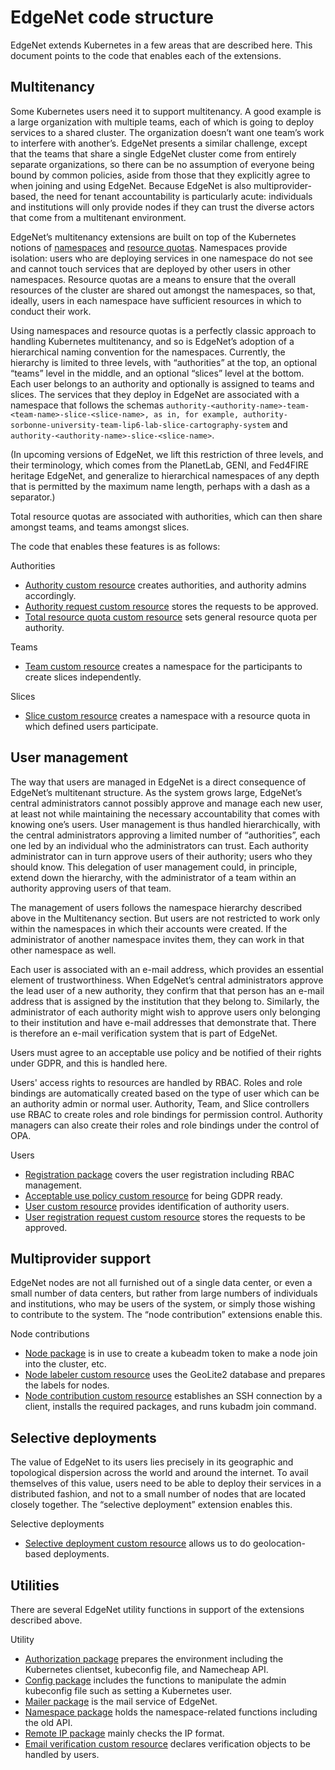 # EdgeNet code structure

EdgeNet extends Kubernetes in a few areas that are described here. This document points to the code that enables each of the extensions.


## Multitenancy

Some Kubernetes users need it to support multitenancy. A good example is a large organization with multiple teams, each of which is going to deploy services to a shared cluster. The organization doesn’t want one team’s work to interfere with another’s. EdgeNet presents a similar challenge, except that the teams that share a single EdgeNet cluster come from entirely separate organizations, so there can be no assumption of everyone being bound by common policies, aside from those that they explicitly agree to when joining and using EdgeNet. Because EdgeNet is also multiprovider-based, the need for tenant accountability is particularly acute: individuals and institutions will only provide nodes if they can trust the diverse actors that come from a multitenant environment.

EdgeNet’s multitenancy extensions are built on top of the Kubernetes notions of [namespaces](https://kubernetes.io/docs/concepts/overview/working-with-objects/namespaces/) and [resource quotas](https://kubernetes.io/docs/concepts/policy/resource-quotas/). Namespaces provide isolation: users who are deploying services in one namespace do not see and cannot touch services that are deployed by other users in other namespaces. Resource quotas are a means to ensure that the overall resources of the cluster are shared out amongst the namespaces, so that, ideally, users in each namespace have sufficient resources in which to conduct their work.

Using namespaces and resource quotas is a perfectly classic approach to handling Kubernetes multitenancy, and so is EdgeNet’s adoption of a hierarchical naming convention for the namespaces. Currently, the hierarchy is limited to three levels, with “authorities” at the top, an optional “teams” level in the middle, and an optional “slices” level at the bottom. Each user belongs to an authority and optionally is assigned to teams and slices. The services that they deploy in EdgeNet are associated with a namespace that follows the schemas `authority-<authority-name>-team-<team-name>-slice-<slice-name>, as in, for example, authority-sorbonne-university-team-lip6-lab-slice-cartography-system` and `authority-<authority-name>-slice-<slice-name>`.

(In upcoming versions of EdgeNet, we lift this restriction of three levels, and their terminology, which comes from the PlanetLab, GENI, and Fed4FIRE heritage EdgeNet, and generalize to hierarchical namespaces of any depth that is permitted by the maximum name length, perhaps with a dash as a separator.)

Total resource quotas are associated with authorities, which can then share amongst teams, and teams amongst slices.

The code that enables these features is as follows:

Authorities



*   [Authority custom resource](https://github.com/EdgeNet-project/edgenet/tree/master/pkg/controller/v1alpha/authority) creates authorities, and authority admins accordingly.
*   [Authority request custom resource](https://github.com/EdgeNet-project/edgenet/tree/master/pkg/controller/v1alpha/authorityrequest) stores the requests to be approved.
*   [Total resource quota custom resource](https://github.com/EdgeNet-project/edgenet/tree/master/pkg/controller/v1alpha/totalresourcequota) sets general resource quota per authority.

Teams



*   [Team custom resource](https://github.com/EdgeNet-project/edgenet/tree/master/pkg/controller/v1alpha/team) creates a namespace for the participants to create slices independently.

Slices



*   [Slice custom resource](https://github.com/EdgeNet-project/edgenet/tree/master/pkg/controller/v1alpha/slice) creates a namespace with a resource quota in which defined users participate.


## User management

The way that users are managed in EdgeNet is a direct consequence of EdgeNet’s multitenant structure. As the system grows large, EdgeNet’s central administrators cannot possibly approve and manage each new user, at least not while maintaining the necessary accountability that comes with knowing one’s users. User management is thus handled hierarchically, with the central administrators approving a limited number of “authorities”, each one led by an individual who the administrators can trust. Each authority administrator can in turn approve users of their authority; users who they should know. This delegation of user management could, in principle, extend down the hierarchy, with the administrator of a team within an authority approving users of that team.

The management of users follows the namespace hierarchy described above in the Multitenancy section. But users are not restricted to work only within the namespaces in which their accounts were created. If the administrator of another namespace invites them, they can work in that other namespace as well.  

Each user is associated with an e-mail address, which provides an essential element of trustworthiness. When EdgeNet’s central administrators approve the lead user of a new authority, they confirm that that person has an e-mail address that is assigned by the institution that they belong to. Similarly, the administrator of each authority might wish to approve users only belonging to their institution and have e-mail addresses that demonstrate that. There is therefore an e-mail verification system that is part of EdgeNet.

Users must agree to an acceptable use policy and be notified of their rights under GDPR, and this is handled here.

Users' access rights to resources are handled by RBAC. Roles and role bindings are automatically created based on the type of user which can be an authority admin or normal user. Authority, Team, and Slice controllers use RBAC to create roles and role bindings for permission control. Authority managers can also create their roles and role bindings under the control of OPA.

Users



*   [Registration package](https://github.com/EdgeNet-project/edgenet/tree/master/pkg/registration) covers the user registration including RBAC management.
*   [Acceptable use policy custom resource](https://github.com/EdgeNet-project/edgenet/tree/master/pkg/controller/v1alpha/acceptableusepolicy) for being GDPR ready.
*   [User custom resource](https://github.com/EdgeNet-project/edgenet/tree/master/pkg/controller/v1alpha/user) provides identification of authority users.
*   [User registration request custom resource](https://github.com/EdgeNet-project/edgenet/tree/master/pkg/controller/v1alpha/userregistrationrequest) stores the requests to be approved.


## Multiprovider support

EdgeNet nodes are not all furnished out of a single data center, or even a small number of data centers, but rather from large numbers of individuals and institutions, who may be users of the system, or simply those wishing to contribute to the system. The “node contribution” extensions enable this.

Node contributions



*   [Node package](https://github.com/EdgeNet-project/edgenet/tree/master/pkg/node) is in use to create a kubeadm token to make a node join into the cluster, etc.
*   [Node labeler custom resource](https://github.com/EdgeNet-project/edgenet/tree/master/pkg/controller/v1/nodelabeler) uses the GeoLite2 database and prepares the labels for nodes.
*   [Node contribution custom resource](https://github.com/EdgeNet-project/edgenet/tree/master/pkg/controller/v1alpha/nodecontribution) establishes an SSH connection by a client, installs the required packages, and runs kubadm join command.


## Selective deployments

The value of EdgeNet to its users lies precisely in its geographic and topological dispersion across the world and around the internet. To avail themselves of this value, users need to be able to deploy their services in a distributed fashion, and not to a small number of nodes that are located closely together. The “selective deployment” extension enables this.

Selective deployments



*   [Selective deployment custom resource](https://github.com/EdgeNet-project/edgenet/tree/master/pkg/controller/v1alpha/selectivedeployment) allows us to do geolocation-based deployments.


## Utilities

There are several EdgeNet utility functions in support of the extensions described above.

Utility



*   [Authorization package](https://github.com/EdgeNet-project/edgenet/tree/master/pkg/authorization) prepares the environment including the Kubernetes clientset, kubeconfig file, and Namecheap API.
*   [Config package](https://github.com/EdgeNet-project/edgenet/tree/master/pkg/config) includes the functions to manipulate the admin kubeconfig file such as setting a Kubernetes user.
*   [Mailer package](https://github.com/EdgeNet-project/edgenet/tree/master/pkg/mailer) is the mail service of EdgeNet.
*   [Namespace package](https://github.com/EdgeNet-project/edgenet/tree/master/pkg/namespace) holds the namespace-related functions including the old API.
*   [Remote IP package](https://github.com/EdgeNet-project/edgenet/tree/master/pkg/remoteip) mainly checks the IP format.
*   [Email verification custom resource](https://github.com/EdgeNet-project/edgenet/tree/master/pkg/controller/v1alpha/emailverification) declares verification objects to be handled by users.
